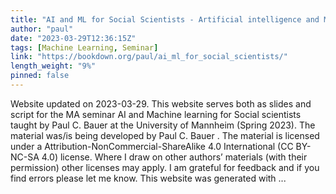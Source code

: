 ```yaml
---
title: "AI and ML for Social Scientists - Artificial intelligence and Machine Learning for Social Scientists"
author: "paul"
date: "2023-03-29T12:36:15Z"
tags: [Machine Learning, Seminar]
link: "https://bookdown.org/paul/ai_ml_for_social_scientists/"
length_weight: "9%"
pinned: false
---
```


Website updated on 2023-03-29. This website serves both as slides and script for the MA seminar AI and Machine learning for Social scientists taught by Paul C. Bauer at the University of Mannheim (Spring 2023). The material was/is being developed by Paul C. Bauer . The material is licensed under a Attribution-NonCommercial-ShareAlike 4.0 International (CC BY-NC-SA 4.0) license. Where I draw on other authors’ materials (with their permission) other licenses may apply. I am grateful for feedback and if you find errors please let me know. This website was generated with ...
